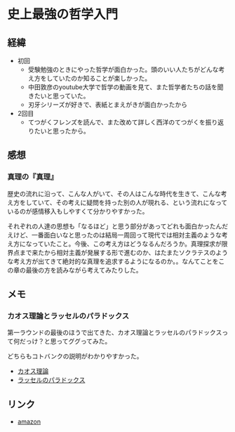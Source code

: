 # 史上最強の哲学入門

## 経緯

- 初回
  - 受験勉強のときにやった哲学が面白かった。頭のいい人たちがどんな考え方をしていたのか知ることが楽しかった。
  - 中田敦彦のyoutube大学で哲学の動画を見て、また哲学者たちの話を聞きたいと思っていた。
  - 刃牙シリーズが好きで、表紙とまえがきが面白かったから
- 2回目
  - てつがくフレンズを読んで、また改めて詳しく西洋のてつがくを振り返りたいと思ったから。

## 感想

### 真理の『真理』

歴史の流れに沿って、こんな人がいて、その人はこんな時代を生きて、こんな考え方をしていて、その考えに疑問を持った別の人が現れる、という流れになっているのが感情移入もしやすくて分かりやすかった。

それぞれの人達の思想も「なるほど」と思う部分があってどれも面白かったんだえけど、一番面白いなと思ったのは結局一周回って現代では相対主義のような考え方になっていたこと。今後、この考え方はどうなるんだろうか。真理探求が限界点まで来たから相対主義が発展する形で進むのか、はたまたソクラテスのような考え方が出てきて絶対的な真理を追求するようになるのか。。なんてことをこの章の最後の方を読みながら考えてみたりした。

## メモ

### カオス理論とラッセルのパラドックス

第一ラウンドの最後のほうで出てきた、カオス理論とラッセルのパラドックスって何だっけ？と思ってググってみた。

どちらもコトバンクの説明がわかりやすかった。

- [カオス理論](https://kotobank.jp/word/%E3%82%AB%E3%82%AA%E3%82%B9%E7%90%86%E8%AB%96-2280)
- [ラッセルのパラドックス](https://kotobank.jp/word/%E3%83%A9%E3%83%83%E3%82%BB%E3%83%AB%E3%81%AE%E3%83%91%E3%83%A9%E3%83%89%E3%83%83%E3%82%AF%E3%82%B9-407851)



## リンク

- [amazon](https://www.amazon.co.jp/%E5%8F%B2%E4%B8%8A%E6%9C%80%E5%BC%B7%E3%81%AE%E5%93%B2%E5%AD%A6%E5%85%A5%E9%96%80-%E9%A3%B2%E8%8C%B6-ebook/dp/B01JA1LEZO/ref=tmm_kin_swatch_0?_encoding=UTF8&qid=&sr=)
